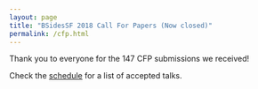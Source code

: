 ```yaml
---
layout: page
title: "BSidesSF 2018 Call For Papers (Now closed)"
permalink: /cfp.html
--- 
```


Thank you to everyone for the 147 CFP submissions we received!

Check the [schedule](/schedule.html) for a list of accepted talks.
